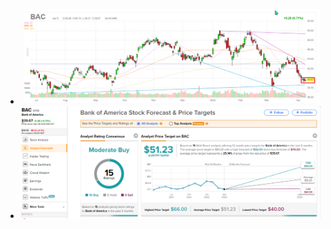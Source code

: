 - ![image.png](../assets/image_1649459991018_0.png)
- ![image.png](../assets/image_1649459918551_0.png)
